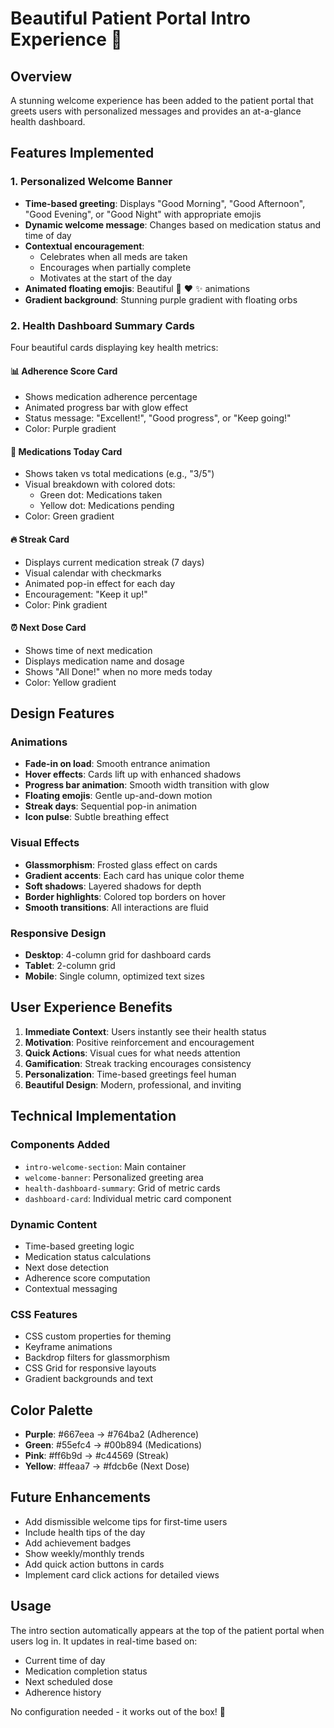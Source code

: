 # Beautiful Patient Portal Intro Experience 🎨

## Overview
A stunning welcome experience has been added to the patient portal that greets users with personalized messages and provides an at-a-glance health dashboard.

## Features Implemented

### 1. **Personalized Welcome Banner** 
- **Time-based greeting**: Displays "Good Morning", "Good Afternoon", "Good Evening", or "Good Night" with appropriate emojis
- **Dynamic welcome message**: Changes based on medication status and time of day
- **Contextual encouragement**: 
  - Celebrates when all meds are taken
  - Encourages when partially complete
  - Motivates at the start of the day
- **Animated floating emojis**: Beautiful 💊 ❤️ ✨ animations
- **Gradient background**: Stunning purple gradient with floating orbs

### 2. **Health Dashboard Summary Cards**
Four beautiful cards displaying key health metrics:

#### 📊 Adherence Score Card
- Shows medication adherence percentage
- Animated progress bar with glow effect
- Status message: "Excellent!", "Good progress", or "Keep going!"
- Color: Purple gradient

#### 💊 Medications Today Card
- Shows taken vs total medications (e.g., "3/5")
- Visual breakdown with colored dots:
  - Green dot: Medications taken
  - Yellow dot: Medications pending
- Color: Green gradient

#### 🔥 Streak Card
- Displays current medication streak (7 days)
- Visual calendar with checkmarks
- Animated pop-in effect for each day
- Encouragement: "Keep it up!"
- Color: Pink gradient

#### ⏰ Next Dose Card
- Shows time of next medication
- Displays medication name and dosage
- Shows "All Done!" when no more meds today
- Color: Yellow gradient

## Design Features

### Animations
- **Fade-in on load**: Smooth entrance animation
- **Hover effects**: Cards lift up with enhanced shadows
- **Progress bar animation**: Smooth width transition with glow
- **Floating emojis**: Gentle up-and-down motion
- **Streak days**: Sequential pop-in animation
- **Icon pulse**: Subtle breathing effect

### Visual Effects
- **Glassmorphism**: Frosted glass effect on cards
- **Gradient accents**: Each card has unique color theme
- **Soft shadows**: Layered shadows for depth
- **Border highlights**: Colored top borders on hover
- **Smooth transitions**: All interactions are fluid

### Responsive Design
- **Desktop**: 4-column grid for dashboard cards
- **Tablet**: 2-column grid
- **Mobile**: Single column, optimized text sizes

## User Experience Benefits

1. **Immediate Context**: Users instantly see their health status
2. **Motivation**: Positive reinforcement and encouragement
3. **Quick Actions**: Visual cues for what needs attention
4. **Gamification**: Streak tracking encourages consistency
5. **Personalization**: Time-based greetings feel human
6. **Beautiful Design**: Modern, professional, and inviting

## Technical Implementation

### Components Added
- `intro-welcome-section`: Main container
- `welcome-banner`: Personalized greeting area
- `health-dashboard-summary`: Grid of metric cards
- `dashboard-card`: Individual metric card component

### Dynamic Content
- Time-based greeting logic
- Medication status calculations
- Next dose detection
- Adherence score computation
- Contextual messaging

### CSS Features
- CSS custom properties for theming
- Keyframe animations
- Backdrop filters for glassmorphism
- CSS Grid for responsive layouts
- Gradient backgrounds and text

## Color Palette
- **Purple**: #667eea → #764ba2 (Adherence)
- **Green**: #55efc4 → #00b894 (Medications)
- **Pink**: #ff6b9d → #c44569 (Streak)
- **Yellow**: #ffeaa7 → #fdcb6e (Next Dose)

## Future Enhancements
- Add dismissible welcome tips for first-time users
- Include health tips of the day
- Add achievement badges
- Show weekly/monthly trends
- Add quick action buttons in cards
- Implement card click actions for detailed views

## Usage
The intro section automatically appears at the top of the patient portal when users log in. It updates in real-time based on:
- Current time of day
- Medication completion status
- Next scheduled dose
- Adherence history

No configuration needed - it works out of the box! 🚀
